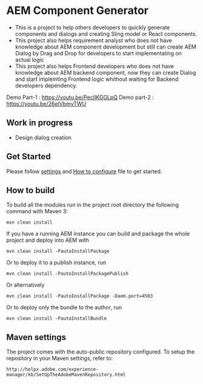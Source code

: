 # AEM Component Generator

 *  This is a project to help others developers to quickly generate components and dialogs and creating Sling model or React components.
 *  This project also helps requirement analyst who does not have knowledge about AEM component development but still can create AEM Dialog by Drag and Drop for developers to start implementating on actual logic
 *  This project also helps Frontend developers who does not have knowledge about AEM backend component, now they can create Dialog and start implemting Frontend logic whithout waiting for Backend developers dependency.
 
Demo Part-1 : https://youtu.be/PecIIKGGLpQ 
Demo part-2 : https://youtu.be/26eIVbmyTWU
 

## Work in progress

* Design dialog creation

## Get Started

Please follow [settings](https://github.com/sumantapakira/aem-component-generator/blob/master/settings.md) and [How to configure](https://github.com/sumantapakira/aem-component-generator/blob/master/development.md) file to get started.



## How to build

To build all the modules run in the project root directory the following command with Maven 3:

    mvn clean install

If you have a running AEM instance you can build and package the whole project and deploy into AEM with

    mvn clean install -PautoInstallPackage

Or to deploy it to a publish instance, run

    mvn clean install -PautoInstallPackagePublish

Or alternatively

    mvn clean install -PautoInstallPackage -Daem.port=4503

Or to deploy only the bundle to the author, run

    mvn clean install -PautoInstallBundle



## Maven settings

The project comes with the auto-public repository configured. To setup the repository in your Maven settings, refer to:

    http://helpx.adobe.com/experience-manager/kb/SetUpTheAdobeMavenRepository.html
